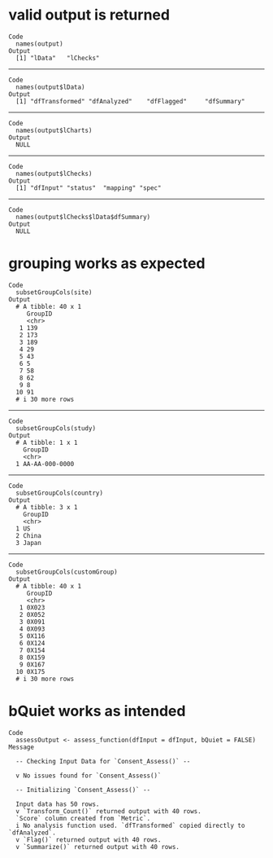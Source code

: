 # valid output is returned

    Code
      names(output)
    Output
      [1] "lData"   "lChecks"

---

    Code
      names(output$lData)
    Output
      [1] "dfTransformed" "dfAnalyzed"    "dfFlagged"     "dfSummary"    

---

    Code
      names(output$lCharts)
    Output
      NULL

---

    Code
      names(output$lChecks)
    Output
      [1] "dfInput" "status"  "mapping" "spec"   

---

    Code
      names(output$lChecks$lData$dfSummary)
    Output
      NULL

# grouping works as expected

    Code
      subsetGroupCols(site)
    Output
      # A tibble: 40 x 1
         GroupID
         <chr>  
       1 139    
       2 173    
       3 189    
       4 29     
       5 43     
       6 5      
       7 58     
       8 62     
       9 8      
      10 91     
      # i 30 more rows

---

    Code
      subsetGroupCols(study)
    Output
      # A tibble: 1 x 1
        GroupID       
        <chr>         
      1 AA-AA-000-0000

---

    Code
      subsetGroupCols(country)
    Output
      # A tibble: 3 x 1
        GroupID
        <chr>  
      1 US     
      2 China  
      3 Japan  

---

    Code
      subsetGroupCols(customGroup)
    Output
      # A tibble: 40 x 1
         GroupID
         <chr>  
       1 0X023  
       2 0X052  
       3 0X091  
       4 0X093  
       5 0X116  
       6 0X124  
       7 0X154  
       8 0X159  
       9 0X167  
      10 0X175  
      # i 30 more rows

# bQuiet works as intended

    Code
      assessOutput <- assess_function(dfInput = dfInput, bQuiet = FALSE)
    Message
      
      -- Checking Input Data for `Consent_Assess()` --
      
      v No issues found for `Consent_Assess()`
      
      -- Initializing `Consent_Assess()` --
      
      Input data has 50 rows.
      v `Transform_Count()` returned output with 40 rows.
      `Score` column created from `Metric`.
      i No analysis function used. `dfTransformed` copied directly to `dfAnalyzed`.
      v `Flag()` returned output with 40 rows.
      v `Summarize()` returned output with 40 rows.

